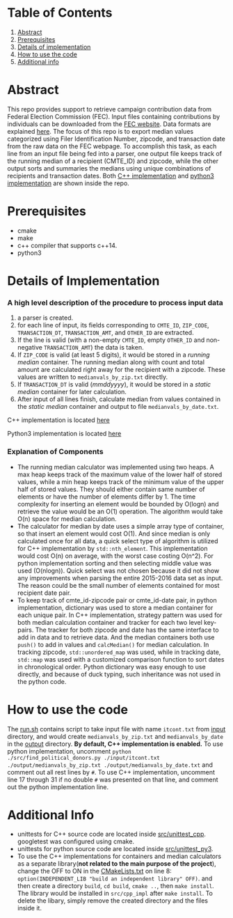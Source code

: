 # Table of Contents
1. [Abstract](#abstract)
2. [Prerequisites](#Prerequisites)
3. [Details of implementation](#details-of-implementation)
4. [How to use the code](#how-to-use-the-code)
5. [Additional info](#additional-info)

# Abstract
This repo provides support to retrieve campaign contribution data from Federal Election Commission (FEC). Input files containing contributions by individuals can be downloaded from the [FEC website](http://classic.fec.gov/finance/disclosure/ftpdet.shtml). Data formats are explained [here](http://classic.fec.gov/finance/disclosure/metadata/DataDictionaryContributionsbyIndividuals.shtml). The focus of this repo is to export median values categorized using Filer Identification Number, zipcode, and transaction date from the raw data on the FEC webpage. To accomplish this task, as each line from an input file being fed into a parser, one output file keeps track of the running median of a recipient (CMTE_ID) and zipcode, while the other output sorts and summaries the medians using unique combinations of recipients and transaction dates. Both [C++ implementation](src/donation_analysis_cpp) and [python3 implementation](src/donation_analysis) are shown inside the repo.

# Prerequisites
+ cmake
+ make
+ c++ compiler that supports c++14.
+ python3

# Details of Implementation

### A high level description of the procedure to process input data
1. a parser is created. 
2. for each line of input, its fields corresponding to `CMTE_ID`, `ZIP_CODE`, `TRANSACTION_DT`, `TRANSACTION_AMT`, and `OTHER_ID` are extracted. 
2. If the line is valid (with a non-empty `CMTE_ID`, empty `OTHER_ID` and non-negative `TRANSACTION_AMT`) the data is taken. 
3. If `ZIP_CODE` is valid (at least 5 digits), it would be stored in a _running median_ container. The running median along with count and total amount are calculated right away for the recipient with a zipcode. These values are written to `medianvals_by_zip.txt` directly.
4. If `TRANSACTION_DT` is valid (*mmddyyyy*), it would be stored in a _static median_ container for later calculation.
5. After input of all lines finish, calculate median from values contained in the _static median_ container and output to file `medianvals_by_date.txt`.


C++ implementation is located [here](src/donation_analysis_cpp/main.cpp) 

Python3 implementation is located [here](src/find_political_donors.py)

### Explanation of Components
* The running median calculator was implemented using two heaps. A max heap keeps track of the maximum value of the lower half of stored values, while a min heap keeps track of the minimum value of the upper half of stored values. They should either contain same number of elements or have the number of elements differ by 1. The time complexity for inserting an element would be bounded by O(logn) and retrieve the value would be an O(1) operation. The algorithm would take O(n) space for median calculation.
* The calculator for median by date uses a simple array type of container, so that insert an element would cost O(1). And since median is only calculated once for all data, a quick select type of algorithm is utilized for C++ implementation by `std::nth_element`. This implementation would cost O(n) on average, with the worst case costing O(n^2). For python implementation sorting and then selecting middle value was used (O(nlogn)). Quick select was not chosen because it did not show any improvements when parsing the entire 2015-2016 data set as input. The reason could be the small number of elements contained for most recipient date pair.
* To keep track of cmte_id-zipcode pair or cmte_id-date pair, in python implementation, dictionary was used to store a median container for each unique pair. In C++ implementation, strategy pattern was used for both median calculation container and tracker for each two level key-pairs. The tracker for both zipcode and date has the same interface to add in data and to retrieve data. And the median containers both use `push()` to add in values and `calcMedian()` for median calculation. In tracking zipcode, `std::unordered_map` was used, while in tracking date, `std::map` was used with a customized comparison function to sort dates in chronological order. Python dictionary was easy enough to use directly, and because of duck typing, such inheritance was not used in the python code. 

# How to use the code
The [run.sh](run.sh) contains script to take input file with name `itcont.txt` from [input](input) directory, and would create `medianvals_by_zip.txt` and `medianvals_by_date` in the [output](output) directory. **By default, C++ implementation is enabled.** To use python implementation, uncomment `python ./src/find_political_donors.py ./input/itcont.txt ./output/medianvals_by_zip.txt ./output/medianvals_by_date.txt` and comment out all rest lines by `#`. To use C++ implementation, uncomment line 17 through 31 if no double `#` was presented on that line, and comment out the python implementation line.


# Additional Info
* unittests for C++ source code are located inside [src/unittest_cpp](src/unittest_cpp). googletest was configured using cmake.
* unittests for python source code are located inside [src/unittest_py3](src/unittest_py3).
* To use the C++ implementations for containers and median calculators as a separate library(**not related to the main purpose of the project**), change the OFF to ON in the [CMakeLists.txt](src/donation_analysis_cpp/CMakeLists.txt) on line 8: `option(INDEPENDENT_LIB "build an independent library" OFF)`. and then create a directory `build`, `cd build`, `cmake ..`, then `make install`. The library would be installed in `src/cpp_impl` after `make install`. To delete the libary, simply remove the created directory and the files inside it.

